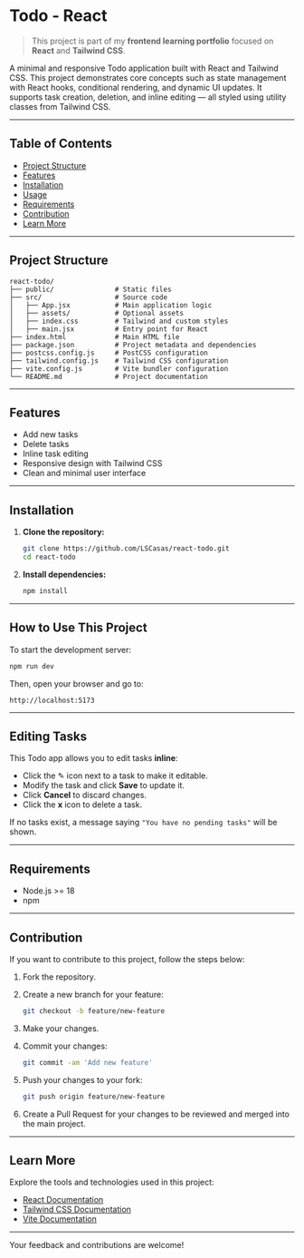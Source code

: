 # Todo - React

> This project is part of my **frontend learning portfolio** focused on **React** and **Tailwind CSS**.

A minimal and responsive Todo application built with React and Tailwind CSS. This project demonstrates core concepts such as state management with React hooks, conditional rendering, and dynamic UI updates. It supports task creation, deletion, and inline editing — all styled using utility classes from Tailwind CSS.

---

## Table of Contents

- [Project Structure](#project-structure)
- [Features](#features)
- [Installation](#installation)
- [Usage](#how-to-use-this-project)
- [Requirements](#requirements)
- [Contribution](#contribution)
- [Learn More](#learn-more)

---

## Project Structure


```
react-todo/
├── public/               # Static files
├── src/                  # Source code
│   ├── App.jsx           # Main application logic
│   ├── assets/           # Optional assets
│   ├── index.css         # Tailwind and custom styles
│   ├── main.jsx          # Entry point for React
├── index.html            # Main HTML file
├── package.json          # Project metadata and dependencies
├── postcss.config.js     # PostCSS configuration
├── tailwind.config.js    # Tailwind CSS configuration
├── vite.config.js        # Vite bundler configuration
└── README.md             # Project documentation
```

---

## Features

- Add new tasks
- Delete tasks
- Inline task editing
- Responsive design with Tailwind CSS
- Clean and minimal user interface

---

## Installation

1. **Clone the repository:**

   ```bash
   git clone https://github.com/LSCasas/react-todo.git
   cd react-todo
   ```

2. **Install dependencies:**

   ```bash
   npm install
   ```

---

## How to Use This Project

To start the development server:

```bash
npm run dev
```

Then, open your browser and go to:

```
http://localhost:5173
```

---

## Editing Tasks

This Todo app allows you to edit tasks **inline**:

- Click the ✎ icon next to a task to make it editable.
- Modify the task and click **Save** to update it.
- Click **Cancel** to discard changes.
- Click the **x** icon to delete a task.

If no tasks exist, a message saying `"You have no pending tasks"` will be shown.

---

## Requirements

- Node.js >= 18
- npm

---

## Contribution

If you want to contribute to this project, follow the steps below:

1. Fork the repository.

2. Create a new branch for your feature:

   ```bash
   git checkout -b feature/new-feature
   ```

3. Make your changes.

4. Commit your changes:

   ```bash
   git commit -am 'Add new feature'
   ```

5. Push your changes to your fork:

   ```bash
   git push origin feature/new-feature
   ```

6. Create a Pull Request for your changes to be reviewed and merged into the main project.

---

## Learn More

Explore the tools and technologies used in this project:

- [React Documentation](https://react.dev/)
- [Tailwind CSS Documentation](https://tailwindcss.com/)
- [Vite Documentation](https://vitejs.dev/)

---

Your feedback and contributions are welcome!
